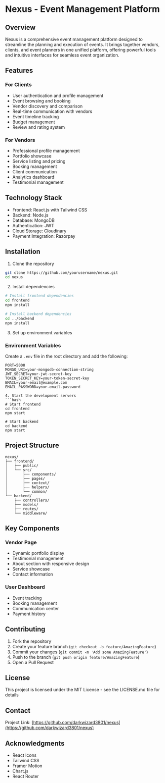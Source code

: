 # Nexus - Event Management Platform

## Overview
Nexus is a comprehensive event management platform designed to streamline the planning and execution of events. It brings together vendors, clients, and event planners in one unified platform, offering powerful tools and intuitive interfaces for seamless event organization.

## Features

### For Clients
- User authentication and profile management
- Event browsing and booking
- Vendor discovery and comparison
- Real-time communication with vendors
- Event timeline tracking
- Budget management
- Review and rating system

### For Vendors
- Professional profile management
- Portfolio showcase
- Service listing and pricing
- Booking management
- Client communication
- Analytics dashboard
- Testimonial management

## Technology Stack
- Frontend: React.js with Tailwind CSS
- Backend: Node.js
- Database: MongoDB
- Authentication: JWT
- Cloud Storage: Cloudinary
- Payment Integration: Razorpay

## Installation

1. Clone the repository
```bash
git clone https://github.com/yourusername/nexus.git
cd nexus
```

2. Install dependencies
```bash
# Install frontend dependencies
cd frontend
npm install

# Install backend dependencies
cd ../backend
npm install
```

3. Set up environment variables
### Environment Variables
Create a `.env` file in the root directory and add the following:
```env
PORT=5000
MONGO_URI=your-mongodb-connection-string
JWT_SECRET=your-jwt-secret-key
TOKEN_SECRET_KEY=your-token-secret-key
EMAIL=your-email@example.com
EMAIL_PASSWORD=your-email-password

4. Start the development servers
```bash
# Start frontend
cd frontend
npm start

# Start backend
cd backend
npm start
```

## Project Structure
```
nexus/
├── frontend/
│   ├── public/
│   └── src/
│       ├── components/
│       ├── pages/
│       ├── context/
│       ├── helpers/
│       └── common/
└── backend/
    ├── controllers/
    ├── models/
    ├── routes/
    └── middleware/
```

## Key Components

### Vendor Page
- Dynamic portfolio display
- Testimonial management
- About section with responsive design
- Service showcase
- Contact information

### User Dashboard
- Event tracking
- Booking management
- Communication center
- Payment history

## Contributing
1. Fork the repository
2. Create your feature branch (`git checkout -b feature/AmazingFeature`)
3. Commit your changes (`git commit -m 'Add some AmazingFeature'`)
4. Push to the branch (`git push origin feature/AmazingFeature`)
5. Open a Pull Request

## License
This project is licensed under the MIT License - see the LICENSE.md file for details

## Contact
Project Link: [https://github.com/darkwizard3801/nexus](https://github.com/darkwizard3801/nexus)

## Acknowledgments
- React Icons
- Tailwind CSS
- Framer Motion
- Chart.js
- React Router
